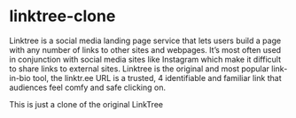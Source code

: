 # linktree-clone
Linktree is a social media landing page service that lets users build a page with any number of links to other sites and webpages.
It’s most often used in conjunction with social media sites like Instagram which make it difficult to share links to external sites.
Linktree is the original and most popular link-in-bio tool, the linktr.ee URL is a trusted, 4
identifiable and familiar link that audiences feel comfy and safe clicking on.

This is just a clone of the original LinkTree
